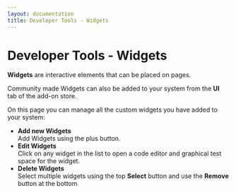 ```yaml
---
layout: documentation
title: Developer Tools - Widgets
---
```


# Developer Tools - Widgets

<!-- START MAINUI SIDEBAR DOC - DO NOT REMOVE -->
**Widgets** are interactive elements that can be placed on pages.

Community made Widgets can also be added to your system from the **UI** tab of the add-on store.

On this page you can manage all the custom widgets you have added to your system:

- **Add new Widgets**<br>
  Add Widgets using the <!--F7:blue plus_circle_fill F7--> plus button.
- **Edit Widgets**<br>
  Click on any widget in the list to open a code editor and graphical test space for the widget.
- **Delete Widgets**<br>
  Select multiple widgets using the top **Select** button and use the **Remove** button at the bottom
<!-- END MAINUI SIDEBAR DOC - DO NOT REMOVE -->
